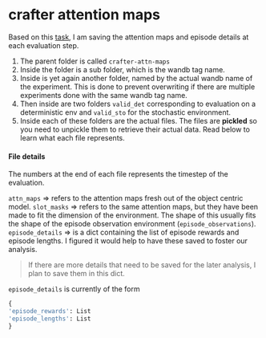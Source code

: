# crafter attention maps

Based on this [task](https://www.notion.so/Work-on-metric-to-quantitatively-evaluate-attention-maps-9e85515a233f4426a92fb84e52fe4b26), I am saving the attention maps and episode details at each evaluation step.

1. The parent folder is called `crafter-attn-maps`
2. Inside the folder is a sub folder, which is the wandb tag name.
3. Inside is yet again another folder, named by the actual wandb name of the experiment. This is done to prevent overwriting if there are multiple experiments done with the same wandb tag name.
4. Then inside are two folders `valid_det` corresponding to evaluation on a deterministic env and `valid_sto` for the stochastic environment.
5. Inside each of these folders are the actual files. The files are **pickled** so you need to unpickle them to retrieve their actual data. Read below to learn what each file represents.

#### File details
The numbers at the end of each file represents the timestep of the evaluation.

`attn_maps` => refers to the attention maps fresh out of the object centric model.
`slot_masks` => refers to the same attention maps, but they have been made to fit the dimension of the environment. The shape of this usually fits the shape of the episode observation environment (`episode_observations`).
`episode_details` => is a dict containing the list of episode rewards and episode lengths. I figured it would help to have these saved to foster our analysis. 
> If there are more details that need to be saved for the later analysis, I plan to save them in this dict.

`episode_details` is currently of the form
```python
{
'episode_rewards': List
'episode_lengths': List
}
```